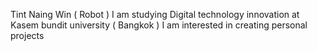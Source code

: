 Tint Naing Win ( Robot )
I am studying Digital technology innovation at Kasem bundit university ( Bangkok )
I am interested in creating personal projects 
